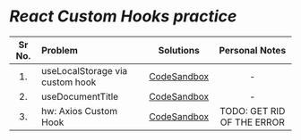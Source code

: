 # ***React Custom Hooks practice***


| Sr No. | Problem                            | Solutions     | Personal Notes        |
| :---:  | :---                               |    :----:     |    :----:             |
| 1.     | useLocalStorage via custom hook    | [CodeSandbox](https://wjl7i.csb.app/) |      -                |
| 2.     | useDocumentTitle                   | [CodeSandbox](https://i71ex.csb.app/) |      -                |
| 3.     | hw: Axios Custom Hook              | [CodeSandbox](https://o6ds6.csb.app/) |      TODO: GET RID OF THE ERROR      |
#